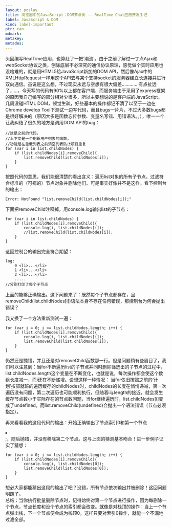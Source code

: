 ```yaml
---
layout: poslay
title: 浏览器中的JavaScript：DOM节点树 —— RealTime Chat应用开发手记
label: JavaScript & DOM
kind: label-important
ptr: ran
mdmark: 
metakey: 
metades:
---
```


头回编写RealTime应用，也算赶了一把‘潮流’。由于之前了解过一丁点Ajax和webSocket协议之类，刨除底层不必深究的通信协议原理，感觉做个实时应用也没啥难的，就是用HTML5给JavaScript新加的DOM API，然后像Ajax中的XMLHttpRequest一样用这个API去与某个支持socket的服务器建立长连接并进行双向通信。虽说是这么想，不过现实永远与空想有很大偏差…………
有点扯远了……，今天写的代码有90%以上都在客户端，而服务端由于采用了express框架的原因我自己编写的部分相对少很多，所以主要想说的是客户端的JavaScript。几周没碰HTML DOM，顿觉生疏，好些基本的操作都记不清了以至于一边在Chrome develop Tool下测试一边写代码，而且bugs一片片，不过大多数bugs都是很好解决的（原因大多是函数忘传参数、变量名写错、用错语法。。），唯一一个让我纠结了很久的地方是调用DOM API的bug：

	//这是之前的代码，
	//上下文是一个刷新用户列表的函数，
	//功能是在重载列表之前清空列表防止项目重复
	for (var i in list.childNodes) {
		if (list.childNodes[i].removeChild){
			list.removeChild(list.childNodes[i]);
		}
	}


按照代码的意思，我们能很清楚的看出含义：遍历list对象的所有子节点，过滤符合标准的（可视的）节点对象并删除他们。可是事实好像并不是这样。看下控制台的输出：

	Error: NotFound "list.removeChild(list.childNodes[i]);"


下面把removeChild注释掉，用console.log输出list的子节点：


	for (var i in list.childNodes) {
		if (list.childNodes[i].removeChild){
			console.log(i, list.childNodes[i]);
			//list.removeChild(list.childNodes[i]);
		}
	}

这回控制台的输出完全符合期望：
	
	log:
		0 <li>...</li>
		1 <li>...</li>
		2 <li>...</li>
		.....
	//分别打印了每个子节点

上面的能够正确输出。这下问题来了：既然每个子节点都存在，且removeChild(list.childNodes[i])语法本身不存在任何错误，那控制台为何会抛出错误？

我又换了一个方法重新测试一遍：

	for (var i = 0; i <= list.childNodes.length; i++) {
		if (list.childNodes[i].removeChild){
			console.log(i, list.childNodes[i]);
			list.removeChild(list.childNodes[i]);
		}
	}

仍然还是抛错，并且还是对removeChild函数那一行。但是问题稍有些眉目了，我们可以注意到：当for不断遍历list的子节点并同时删除筛选出的子节点的过程中，list.childNodes.length这个变量在不断变化，也就是说，每次操作都会使这个数组长度减一，而i还在不断递增。设想这样一种情况： 当for依旧按照之前的‘计划’按部就班的遍历缓存的childNodes时，childNodes的长度在悄悄递减，第一次遍历没有问题，第二次遍历也可能顺利执行，但随着i与length的接近，就会发生缓存节点数小于实际存在的节点数问题，当for继续遍历时，list.childNodes[i]变成了undefined。而list.removeChild(undefined)会抛出一个语法错误（节点必须指定）。

再来看看我的这段代码的输出：开始正确输出了节点索引0和第一个节点<li></li>;，随后抛错，并没有移除第二个节点。这与上面的猜测基本吻合！进一步例子证实了猜想：

	for (var i = 0; i <= list.childNodes.length; i++) {
		if (list.childNodes[i].removeChild){
			console.log(i, list.childNodes[0]);
			list.removeChild(list.childNodes[0]);
		}
	}

想必大家都能猜出这段的输出了吧？没错，所有节点依次输出并被删除！这回问题明朗了。  
总结：当你执行批量删除节点时，记得始终对第一个节点进行操作，因为每删除一个节点，节点长度和没个节点的索引都会改变。就像是对栈顶的操作：当上一个节点弹出栈，下一个节点便会成为栈顶0，这样只要对索引0操作，就能一个不漏地过滤全部。